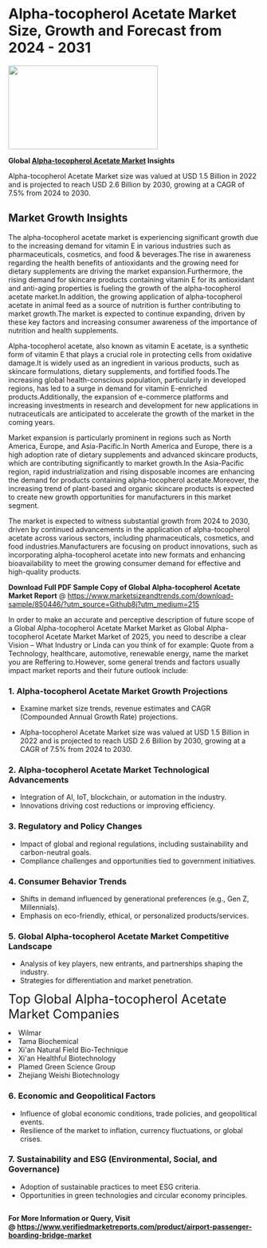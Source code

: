 <H1>Alpha-tocopherol Acetate Market Size, Growth and Forecast from 2024 - 2031</H1><img class="aligncenter size-medium wp-image-584254" src="https://thirdeyenews.in/wp-content/uploads/2024/09/Global-Market-Research-300x168.jpeg" alt="" width="300" height="168" /><p><strong>Global&nbsp;<a href="https://www.marketsizeandtrends.com/download-sample/850446/?utm_source=Github8j?utm_medium=215">Alpha-tocopherol Acetate Market</a> Insights</strong></p><p>Alpha-tocopherol Acetate Market size was valued at USD 1.5 Billion in 2022 and is projected to reach USD 2.6 Billion by 2030, growing at a CAGR of 7.5% from 2024 to 2030.</p><p><h2>Market Growth Insights</h2> <p>The alpha-tocopherol acetate market is experiencing significant growth due to the increasing demand for vitamin E in various industries such as pharmaceuticals, cosmetics, and food & beverages.The rise in awareness regarding the health benefits of antioxidants and the growing need for dietary supplements are driving the market expansion.Furthermore, the rising demand for skincare products containing vitamin E for its antioxidant and anti-aging properties is fueling the growth of the alpha-tocopherol acetate market.In addition, the growing application of alpha-tocopherol acetate in animal feed as a source of nutrition is further contributing to market growth.The market is expected to continue expanding, driven by these key factors and increasing consumer awareness of the importance of nutrition and health supplements.</p> <p>Alpha-tocopherol acetate, also known as vitamin E acetate, is a synthetic form of vitamin E that plays a crucial role in protecting cells from oxidative damage.It is widely used as an ingredient in various products, such as skincare formulations, dietary supplements, and fortified foods.The increasing global health-conscious population, particularly in developed regions, has led to a surge in demand for vitamin E-enriched products.Additionally, the expansion of e-commerce platforms and increasing investments in research and development for new applications in nutraceuticals are anticipated to accelerate the growth of the market in the coming years.</p> <p>Market expansion is particularly prominent in regions such as North America, Europe, and Asia-Pacific.In North America and Europe, there is a high adoption rate of dietary supplements and advanced skincare products, which are contributing significantly to market growth.In the Asia-Pacific region, rapid industrialization and rising disposable incomes are enhancing the demand for products containing alpha-tocopherol acetate.Moreover, the increasing trend of plant-based and organic skincare products is expected to create new growth opportunities for manufacturers in this market segment.</p> <p>The market is expected to witness substantial growth from 2024 to 2030, driven by continued advancements in the application of alpha-tocopherol acetate across various sectors, including pharmaceuticals, cosmetics, and food industries.Manufacturers are focusing on product innovations, such as incorporating alpha-tocopherol acetate into new formats and enhancing bioavailability to meet the growing consumer demand for effective and high-quality products.</p> <p><span class=""><strong>Download Full PDF Sample Copy of Global Alpha-tocopherol Acetate Market Report</strong> @ <a href="https://www.marketsizeandtrends.com/download-sample/850446/?utm_source=Github8j?utm_medium=215" target="_blank">https://www.marketsizeandtrends.com/download-sample/850446/?utm_source=Github8j?utm_medium=215</a></span></p><p>In order to make an accurate and perceptive description of future scope of a Global&nbsp;Alpha-tocopherol Acetate Market Market as Global&nbsp;Alpha-tocopherol Acetate Market Market of 2025, you need to describe a clear Vision &ndash; What Industry or Linda can you think of for example: Quote from a Technology, healthcare, automotive, renewable energy, name the market you are Reffering to.However, some general trends and factors usually impact market reports and their future outlook include:</p><h3>1.&nbsp;<strong>Alpha-tocopherol Acetate Market Growth Projections</strong></h3><ul><li>Examine market size trends, revenue estimates and CAGR (Compounded Annual Growth Rate) projections.</li><li><p>Alpha-tocopherol Acetate Market size was valued at USD 1.5 Billion in 2022 and is projected to reach USD 2.6 Billion by 2030, growing at a CAGR of 7.5% from 2024 to 2030.</p></li></ul><h3>2.&nbsp;<strong>Alpha-tocopherol Acetate Market Technological Advancements</strong></h3><ul><li>Integration of AI, IoT, blockchain, or automation in the industry.</li><li>Innovations driving cost reductions or improving efficiency.</li></ul><h3>3.&nbsp;<strong>Regulatory and Policy Changes</strong></h3><ul><li>Impact of global and regional regulations, including sustainability and carbon-neutral goals.</li><li>Compliance challenges and opportunities tied to government initiatives.</li></ul><h3>4.&nbsp;<strong>Consumer Behavior Trends</strong></h3><ul><li>Shifts in demand influenced by generational preferences (e.g., Gen Z, Millennials).</li><li>Emphasis on eco-friendly, ethical, or personalized products/services.</li></ul><h3>5.&nbsp;<strong>Global Alpha-tocopherol Acetate Market Competitive Landscape</strong></h3><ul><li>Analysis of key players, new entrants, and partnerships shaping the industry.</li><li>Strategies for differentiation and market penetration.</li></ul><p data-pm-slice="1 1 []"><span style="color: inherit; font-family: inherit; font-size: 25px;">Top Global Alpha-tocopherol Acetate Market Companies</span></p><div class="" data-test-id=""><p><li>Wilmar</li><li> Tama Biochemical</li><li> Xi'an Natural Field Bio-Technique</li><li> Xi'an Healthful Biotechnology</li><li> Plamed Green Science Group</li><li> Zhejiang Weishi Biotechnology</li></p></div><h3>6.&nbsp;<strong>Economic and Geopolitical Factors</strong></h3><ul><li>Influence of global economic conditions, trade policies, and geopolitical events.</li><li>Resilience of the market to inflation, currency fluctuations, or global crises.</li></ul><h3>7.&nbsp;<strong>Sustainability and ESG (Environmental, Social, and Governance)</strong></h3><ul><li>Adoption of sustainable practices to meet ESG criteria.</li><li>Opportunities in green technologies and circular economy principles.</li></ul><h2><strong style="font-size: 14px;">For More Information or Query, Visit @&nbsp;</strong><a style="background-color: #ffffff; font-size: 14px;" href="https://www.marketsizeandtrends.com/report/alpha-tocopherol-acetate-market/" target="_blank">https://www.verifiedmarketreports.com/product/airport-passenger-boarding-bridge-market</a></h2>